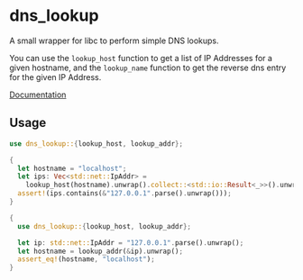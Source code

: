# dns_lookup
A small wrapper for libc to perform simple DNS lookups.

You can use the `lookup_host` function to get a list of IP Addresses for a
given hostname, and the `lookup_name` function to get the reverse dns entry for
the given IP Address.


[Documentation](https://keeperofdakeys.github.io/dns-lookup/dns_lookup)

## Usage
```rust
use dns_lookup::{lookup_host, lookup_addr};

{
  let hostname = "localhost";
  let ips: Vec<std::net::IpAddr> =
    lookup_host(hostname).unwrap().collect::<std::io::Result<_>>().unwrap();
  assert!(ips.contains(&"127.0.0.1".parse().unwrap()));
}

{
  use dns_lookup::{lookup_host, lookup_addr};

  let ip: std::net::IpAddr = "127.0.0.1".parse().unwrap();
  let hostname = lookup_addr(&ip).unwrap();
  assert_eq!(hostname, "localhost");
}
```
